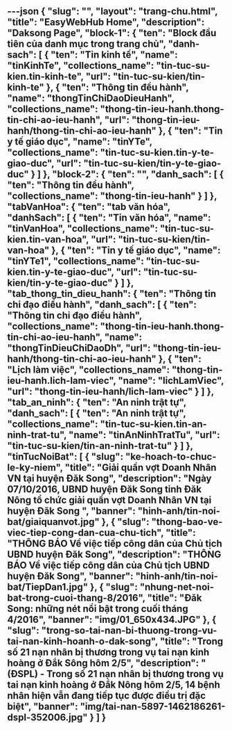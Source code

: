 ---json
{
    "slug": "",
    "layout": "trang-chu.html",
    "title": "EasyWebHub Home",
    "description": "Daksong Page",
    "block-1": {
        "ten": "Block đầu tiên của danh mục trong trang chủ",
        "danh-sach": [
            {
                "ten": "Tin kinh tế",
                "name": "tinKinhTe",
                "collections_name": "tin-tuc-su-kien.tin-kinh-te",
                "url": "tin-tuc-su-kien/tin-kinh-te"
            },
            {
                "ten": "Thông tin đều hành",
                "name": "thongTinChiDaoDieuHanh",
                "collections_name": "thong-tin-ieu-hanh.thong-tin-chi-ao-ieu-hanh",
                "url": "thong-tin-ieu-hanh/thong-tin-chi-ao-ieu-hanh"
            },
            {
                "ten": "Tin y tế giáo dục",
                "name": "tinYTe",
                "collections_name": "tin-tuc-su-kien.tin-y-te-giao-duc",
                "url": "tin-tuc-su-kien/tin-y-te-giao-duc"
            }
        ]
    },
    "block-2": {
        "ten": "",
        "danh_sach": [
            {
                "ten": "Thông tin đều hành",
                "collections_name": "thong-tin-ieu-hanh"
            }
        ]
    },
    "tabVanHoa": {
        "ten": "tab văn hóa",
        "danhSach": [
            {
                "ten": "Tin văn hóa",
                "name": "tinVanHoa",
                "collections_name": "tin-tuc-su-kien.tin-van-hoa",
                "url": "tin-tuc-su-kien/tin-van-hoa"
            },
            {
                "ten": "Tin y tế giáo dục",
                "name": "tinYTe1",
                "collections_name": "tin-tuc-su-kien.tin-y-te-giao-duc",
                "url": "tin-tuc-su-kien/tin-y-te-giao-duc"
            }
        ]
    },
    "tab_thong_tin_dieu_hanh": {
        "ten": "Thông tin chỉ đạo điều hành",
        "danh_sach": [
            {
                "ten": "Thông tin chỉ đạo điều hành",
                "collections_name": "thong-tin-ieu-hanh.thong-tin-chi-ao-ieu-hanh",
                "name": "thongTinDieuChiDaoDh",
                "url": "thong-tin-ieu-hanh/thong-tin-chi-ao-ieu-hanh"
            },
            {
                "ten": "Lịch làm việc",
                "collections_name": "thong-tin-ieu-hanh.lich-lam-viec",
                "name": "lichLamViec",
                "url": "thong-tin-ieu-hanh/lich-lam-viec"
            }
        ]
    },
    "tab_an_ninh": {
        "ten": "An ninh trật tự",
        "danh_sach": [
            {
                "ten": "An ninh trật tự",
                "collections_name": "tin-tuc-su-kien.tin-an-ninh-trat-tu",
                "name": "tinAnNinhTratTu",
                "url": "tin-tuc-su-kien/tin-an-ninh-trat-tu"
            }
        ]
    },
    "tinTucNoiBat": [
        {
            "slug": "ke-hoach-to-chuc-le-ky-niem",
            "title": "Giải quần vợt Doanh Nhân VN tại huyện Đăk Song",
            "description": "Ngày 07/10/2016, UBND huyện Đăk Song tỉnh Đăk Nông tổ chức giải quần vợt Doanh Nhân VN tại huyện Đăk Song ",
            "banner": "hinh-anh/tin-noi-bat/giaiquanvot.jpg"
        },
        {
            "slug": "thong-bao-ve-viec-tiep-cong-dan-cua-chu-tich",
            "title": "THÔNG BÁO Về việc tiếp công dân của Chủ tịch UBND huyện Đăk Song",
            "description": "THÔNG BÁO Về việc tiếp công dân của Chủ tịch UBND huyện Đăk Song",
            "banner": "hinh-anh/tin-noi-bat/TiepDan1.jpg"
        },
        {
            "slug": "nhung-net-noi-bat-trong-cuoi-thang-8/2016",
            "title": "Đăk Song: những nét nổi bật trong cuối tháng 4/2016",
            "banner": "img/01_650x434.JPG"
        },
        {
            "slug": "trong-so-tai-nan-bi-thuong-trong-vu-tai-nan-kinh-hoanh-o-dak-song",
            "title": "Trong số 21 nạn nhân bị thương trong vụ tai nạn kinh hoàng ở Đắk Sông hôm 2/5",
            "description": "(ĐSPL) - Trong số 21 nạn nhân bị thương trong vụ tai nạn kinh hoàng ở Đắk Nông hôm 2/5, 14 bệnh nhân hiện vẫn đang tiếp tục được điều trị đặc biệt",
            "banner": "img/tai-nan-5897-1462186261-dspl-352006.jpg"
        }
    ]
}
---

